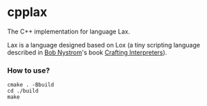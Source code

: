 # cpplax
The C++ implementation for language Lax.

Lax is a language designed based on Lox (a tiny scripting language described in [Bob Nystrom](https://stuffwithstuff.com/)'s book [Crafting Interpreters](https://craftinginterpreters.com/)).
 
### How to use?

```
cmake . -Bbuild
cd ./build
make
```

